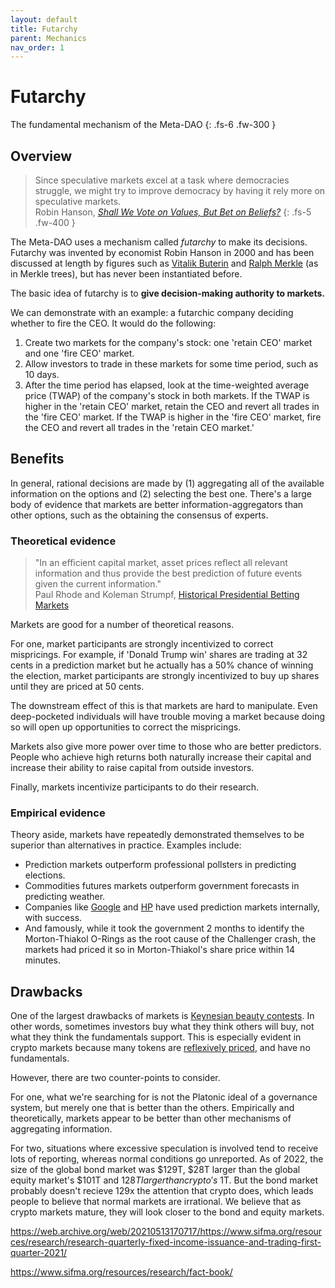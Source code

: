 ```yaml
---
layout: default
title: Futarchy
parent: Mechanics
nav_order: 1
---
```


# Futarchy

The fundamental mechanism of the Meta-DAO
{: .fs-6 .fw-300 }

## Overview

> Since speculative markets excel at a task where democracies struggle, we might try to
> improve democracy by having it rely more on speculative markets.\
> Robin Hanson, *[Shall We Vote on Values, But Bet on Beliefs?](http://hanson.gmu.edu/futarchy2013.pdf)*
{: .fs-5 .fw-400 }

The Meta-DAO uses a mechanism called *futarchy* to make its decisions. Futarchy
was invented by economist Robin Hanson in 2000 and has been discussed at length
by figures such as [Vitalik Buterin](https://blog.ethereum.org/2014/08/21/introduction-futarchy)
and [Ralph Merkle](https://www.ralphmerkle.com/papers/DAOdemocracyDraft.pdf)
(as in Merkle trees), but has never been instantiated before.

The basic idea of futarchy is to **give decision-making authority to markets.**

We can demonstrate with an example: a futarchic company deciding whether to fire
the CEO. It would do the following:
1. Create two markets for the company's stock: one 'retain CEO' market and one
'fire CEO' market.
2. Allow investors to trade in these markets for some time period, such as 10 days.
3. After the time period has elapsed, look at the time-weighted average price (TWAP)
of the company's stock in both markets. If the TWAP is higher in the 'retain CEO' market,
retain the CEO and revert all trades in the 'fire CEO' market. If the TWAP is 
higher in the 'fire CEO' market, fire the CEO and revert all trades in the 'retain
CEO market.'

## Benefits

In general, rational decisions are made by (1) aggregating all of the available
information on the options and (2) selecting the best one. There's a large body
of evidence that markets are better information-aggregators than other options,
such as the obtaining the consensus of experts.

### Theoretical evidence

> "In an efficient capital market, asset prices reflect all relevant information
> and thus provide the best prediction of future events given the current information."\
> Paul Rhode and Koleman Strumpf, [Historical Presidential Betting Markets](https://users.wfu.edu/strumpks/papers/JEP_2004.pdf)

Markets are good for a number of theoretical reasons.

For one, market participants are strongly incentivized to correct mispricings.
For example, if 'Donald Trump win' shares are trading at 32 cents in a prediction
market but he actually has a 50% chance of winning the election, market participants
are strongly incentivized to buy up shares until they are priced at 50 cents.

The downstream effect of this is that markets are hard to manipulate. Even deep-pocketed
individuals will have trouble moving a market because doing so will open up opportunities
to correct the mispricings.

Markets also give more power over time to those who are better predictors. People
who achieve high returns both naturally increase their capital and increase their
ability to raise capital from outside investors.

Finally, markets incentivize participants to do their research.

### Empirical evidence

Theory aside, markets have repeatedly demonstrated themselves to be superior
than alternatives in practice. Examples include:
- Prediction markets outperform professional pollsters
in predicting elections.
- Commodities futures markets outperform government forecasts
in predicting weather. 
- Companies like [Google](https://googleblog.blogspot.com/2005/09/putting-crowd-wisdom-to-work.html)
and [HP](https://authors.library.caltech.edu/44358/1/wp1131.pdf) have used prediction
markets internally, with success. 
- And famously, while it took the government 2 months to
identify the Morton-Thiakol O-Rings as the root cause of the Challenger crash,
the markets had priced it so in Morton-Thiakol's share price within 14 minutes.

## Drawbacks

One of the largest drawbacks of markets is [Keynesian beauty contests](https://en.wikipedia.org/wiki/Keynesian_beauty_contest).
In other words, sometimes investors buy what they think others will buy, not what
they think the fundamentals support. This is especially evident in crypto markets
because many tokens are [reflexively priced](https://www.epsilonmgmt.com/blog/reflexivity/),
and have no fundamentals.

However, there are two counter-points to consider.

For one, what we're searching for is not the Platonic ideal of a governance system,
but merely one that is better than the others. Empirically and theoretically,
markets appear to be better than other mechanisms of aggregating information.

For two, situations where excessive speculation is involved tend to receive lots
of reporting, whereas normal conditions go unreported. As of 2022, the size of
the global bond market was $129T, $28T larger than the global equity market's $101T
and $128T larger than crypto's ~$1T. But the bond market probably doesn't recieve
129x the attention that crypto does, which leads people to believe that normal
markets are irrational. We believe that as crypto markets mature, they will look
closer to the bond and equity markets.

https://web.archive.org/web/20210513170717/https://www.sifma.org/resources/research/research-quarterly-fixed-income-issuance-and-trading-first-quarter-2021/

https://www.sifma.org/resources/research/fact-book/

